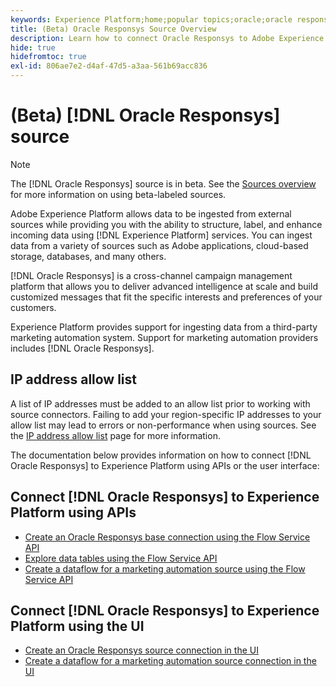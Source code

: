 ```yaml
---
keywords: Experience Platform;home;popular topics;oracle;oracle responsys;responsys
title: (Beta) Oracle Responsys Source Overview
description: Learn how to connect Oracle Responsys to Adobe Experience Platform using APIs or the user interface.
hide: true
hidefromtoc: true
exl-id: 806ae7e2-d4af-47d5-a3aa-561b69acc836
---
```

# (Beta) [!DNL Oracle Responsys] source

>[!NOTE]
>
>The [!DNL Oracle Responsys] source is in beta. See the [Sources overview](../../home.md#terms-and-conditions) for more information on using beta-labeled sources.

Adobe Experience Platform allows data to be ingested from external sources while providing you with the ability to structure, label, and enhance incoming data using [!DNL Experience Platform] services. You can ingest data from a variety of sources such as Adobe applications, cloud-based storage, databases, and many others.

[!DNL Oracle Responsys] is a cross-channel campaign management platform that allows you to deliver advanced intelligence at scale and build customized messages that fit the specific interests and preferences of your customers.

Experience Platform provides support for ingesting data from a third-party marketing automation system. Support for marketing automation providers includes [!DNL Oracle Responsys].

## IP address allow list

A list of IP addresses must be added to an allow list prior to working with source connectors. Failing to add your region-specific IP addresses to your allow list may lead to errors or non-performance when using sources. See the [IP address allow list](../../ip-address-allow-list.md) page for more information.

The documentation below provides information on how to connect [!DNL Oracle Responsys] to Experience Platform using APIs or the user interface:

## Connect [!DNL Oracle Responsys] to Experience Platform using APIs

* [Create an Oracle Responsys base connection using the Flow Service API](../../tutorials/api/create/marketing-automation/oracle-responsys.md)
* [Explore data tables using the Flow Service API](../../tutorials/api/explore/tabular.md)
* [Create a dataflow for a marketing automation source using the Flow Service API](../../tutorials/api/collect/marketing-automation.md)

## Connect [!DNL Oracle Responsys] to Experience Platform using the UI

* [Create an Oracle Responsys source connection in the UI](../../tutorials/ui/create/marketing-automation/oracle-responsys.md)
* [Create a dataflow for a marketing automation source connection in the UI](../../tutorials/ui/dataflow/marketing-automation.md)
